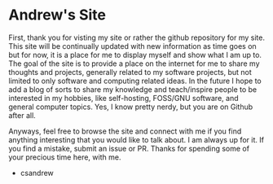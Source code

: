 # Andrew's Site

First, thank you for visting my site or rather the github repository for my site. This site will be continually updated with new information as time goes on but for now, it is a place for me to display myself and show what I am up to. 
The goal of the site is to provide a place on the internet for me to share my thoughts and projects, generally related to my software projects, but not limited to only software and computing related ideas. In the future I hope to add 
a blog of sorts to share my knowledge and teach/inspire people to be interested in my hobbies, like self-hosting, FOSS/GNU software, and general computer topics. Yes, I know pretty nerdy, but you are on Github after all. 

Anyways, feel free to browse the site and connect with me if you find anything interesting that you would like to talk about. I am always up for it. If you find a mistake, submit an issue or PR. Thanks for spending some of your precious time here, 
with me. 

- csandrew

